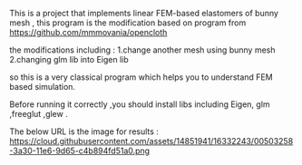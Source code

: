 This is a project that implements linear FEM-based elastomers of bunny mesh , this program is the modification based on program from 
https://github.com/mmmovania/opencloth

the modifications including :
1.change another mesh using bunny mesh 
2.changing glm lib into Eigen lib 

so this is a very classical program which helps you to understand FEM based simulation.

Before running it correctly ,you should install libs including Eigen, glm ,freeglut ,glew .

The below URL is the image for results :
https://cloud.githubusercontent.com/assets/14851941/16332243/00503258-3a30-11e6-9d65-c4b894fd51a0.png


